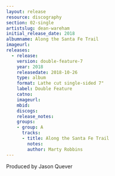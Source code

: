 ```yaml
---
layout: release
resource: discography
section: 02-single
artistslug: dean-wareham
initial_release_date: 2018
albumname: Along the Santa Fe Trail
imageurl:
releases:
  - release:
    version: double-feature-7
    year: 2018
    releasedate: 2018-10-26
    type: album
    format: Lathe cut single-sided 7"
    label: Double Feature
    catno:
    imageurl:
    mbid:
    discogs:
    release_notes:
    groups:
    - group: A
      tracks:
      - title: Along the Santa Fe Trail
        notes:
        author: Marty Robbins
---
```

Produced by Jason Quever

